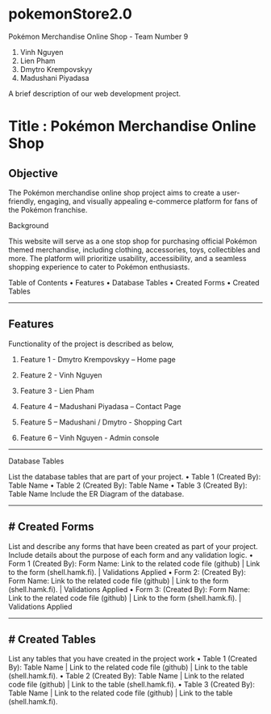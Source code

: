 # pokemonStore2.0
Pokémon Merchandise Online Shop - Team Number 9

1.	Vinh Nguyen
2.	Lien Pham
3.	Dmytro Krempovskyy
4.	Madushani Piyadasa

A brief description of our web development project.

# Title : Pokémon Merchandise Online Shop

## Objective ## 

The Pokémon merchandise online shop project aims to create a user-friendly, engaging, and visually appealing e-commerce platform for fans of the Pokémon franchise.  

Background

This website will serve as a one stop shop for purchasing official Pokémon themed merchandise, including clothing, accessories, toys, collectibles and more. The platform will prioritize usability, accessibility, and a seamless shopping experience to cater to Pokémon enthusiasts. 

Table of Contents
•	Features
•	Database Tables
•	Created Forms
•	Created Tables
________________________________________
## Features
Functionality of the project is described as below, 
1.	Feature 1 - Dmytro Krempovskyy – Home page 

2.	Feature 2 - Vinh Nguyen

3.	Feature 3 - Lien Pham 
4.	Feature 4 – Madushani Piyadasa – Contact Page

5.	Feature 5 – Madushani / Dmytro - Shopping  Cart
6.	Feature 6 – Vinh Nguyen  - Admin console


________________________________________

Database Tables

List the database tables that are part of your project.
•	Table 1 (Created By): Table Name
•	Table 2 (Created By): Table Name
•	Table 3 (Created By): Table Name
Include the ER Diagram of the database.
________________________________________

## # Created Forms

List and describe any forms that have been created as part of your project. Include details about the purpose of each form and any validation logic.
•	Form 1 (Created By): Form Name: Link to the related code file (github) | Link to the form (shell.hamk.fi). | Validations Applied
•	Form 2: (Created By): Form Name: Link to the related code file (github) | Link to the form (shell.hamk.fi). | Validations Applied
•	Form 3: (Created By): Form Name: Link to the related code file (github) | Link to the form (shell.hamk.fi). | Validations Applied
________________________________________

## # Created Tables
List any tables that you have created in the project work
•	Table 1 (Created By): Table Name | Link to the related code file (github) | Link to the table (shell.hamk.fi).
•	Table 2 (Created By): Table Name | Link to the related code file (github) | Link to the table (shell.hamk.fi).
•	Table 3 (Created By): Table Name | Link to the related code file (github) | Link to the table (shell.hamk.fi).
 
